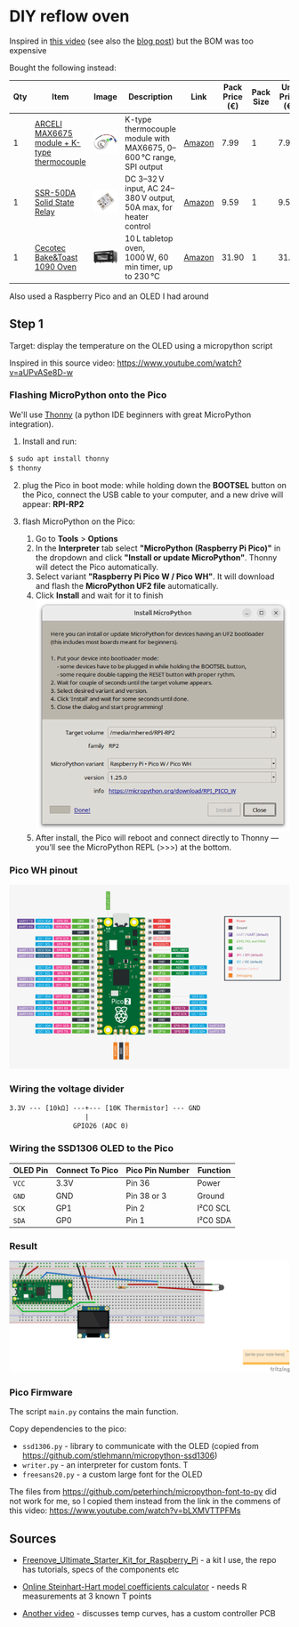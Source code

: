 # DIY reflow oven

Inspired in [this video](https://www.youtube.com/watch?v=asZ1zhef8Ss) (see also the [blog post](https://www.digikey.com/en/maker/projects/how-to-build-a-solder-reflow-oven/6c52df4782084f8d97c62d1349df058f)) but the BOM was too expensive

Bought the following instead:

| Qty  | Item                                                         | Image                        | Description                                                  | Link                                          | Pack Price (€) | Pack Size | Unit Price (€) | Subtotal (€) |
| ---- | ------------------------------------------------------------ | ---------------------------- | ------------------------------------------------------------ | --------------------------------------------- | -------------- | --------- | -------------- | ------------ |
| 1    | [ARCELI MAX6675 module + K-type thermocouple](./BOM/sensor.md) | ![](./BOM/assets/sensor.jpg) | K-type thermocouple module with MAX6675, 0–600 °C range, SPI output | [Amazon](https://www.amazon.es/dp/B07MY36P9Y) | 7.99           | 1         | 7.99           | 7.99         |
| 1    | [SSR-50DA Solid State Relay](./BOM/ssr.md)                   | ![](./BOM/assets/SSR.jpg)    | DC 3–32 V input, AC 24–380 V output, 50A max, for heater control | [Amazon](https://www.amazon.es/dp/B08FX1DDJM) | 9.59           | 1         | 9.59           | 9.59         |
| 1    | [Cecotec Bake&Toast 1090 Oven](./BOM/oven.md)                | ![](./BOM/assets/oven.jpg)   | 10 L tabletop oven, 1000 W, 60 min timer, up to 230 °C       | [Amazon](https://www.amazon.es/dp/B0BQ13YSVT) | 31.90          | 1         | 31.90          | 31.90        |

Also used a Raspberry Pico and an OLED I had around

## Step 1

Target: display the temperature on the OLED using a micropython script

Inspired in this source video: https://www.youtube.com/watch?v=aUPvASe8D-w

### Flashing MicroPython onto the Pico

We'll use [Thonny](https://thonny.org/) (a python IDE beginners with great MicroPython integration). 

1. Install and run:

```bash
$ sudo apt install thonny
$ thonny
```

2. plug the Pico in boot mode: while holding down the **BOOTSEL** button on the Pico, connect the USB cable to your computer, and a new drive will appear: **RPI-RP2**

3. flash MicroPython on the Pico: 
   1. Go to **Tools** > **Options**
   2. In the **Interpreter** tab select **"MicroPython (Raspberry Pi Pico)"** in the dropdown and click **"Install or update MicroPython"**. Thonny will detect the Pico automatically. 
   3. Select variant **"Raspberry Pi Pico W / Pico WH"**. It will download and flash the **MicroPython UF2 file** automatically.
   4. Click **Install** and wait for it to finish![](./assets/install_micropython.png)
   5. After install, the Pico will reboot and connect directly to Thonny — you’ll see the MicroPython REPL (>>>) at the bottom.



### Pico WH pinout

![](./assets/pico-2-pinout.svg)

### Wiring the voltage divider

```
3.3V --- [10kΩ] ---+--- [10K Thermistor] --- GND
                   |
                GPIO26 (ADC 0)
```

### Wiring the SSD1306 OLED to the Pico

| OLED Pin | Connect To Pico | Pico Pin Number | Function |
| -------- | --------------- | --------------- | -------- |
| `VCC`    | 3.3V            | Pin 36          | Power    |
| `GND`    | GND             | Pin 38 or 3     | Ground   |
| `SCK`    | GP1             | Pin 2           | I²C0 SCL |
| `SDA`    | GP0             | Pin 1           | I²C0 SDA |

### Result

![](./assets/thermistor_bb.png)

### Pico Firmware

The script `main.py` contains the main function.

Copy dependencies to the pico:

* `ssd1306.py` - library to communicate with the OLED (copied from https://github.com/stlehmann/micropython-ssd1306)
* `writer.py` - an interpreter for custom fonts. T
* `freesans20.py` - a custom large font for the OLED 

The files from https://github.com/peterhinch/micropython-font-to-py did not work for me, so I copied them instead from the link in the commens of this video: https://www.youtube.com/watch?v=bLXMVTTPFMs



## Sources

* [Freenove_Ultimate_Starter_Kit_for_Raspberry_Pi](https://github.com/Freenove/Freenove_Ultimate_Starter_Kit_for_Raspberry_Pi) - a kit I use, the repo has tutorials, specs of the components etc 

* [Online Steinhart-Hart model coefficients calculator]( https://www.thinksrs.com/downloads/programs/therm%20calc/ntccalibrator/ntccalculator.html) - needs R measurements at 3 known T points
* [Another video](https://www.youtube.com/watch?v=k9xzGO0SVg0) -  discusses temp curves, has a custom controller PCB


